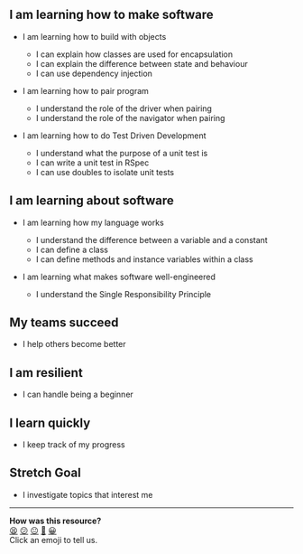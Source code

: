 ## I am learning how to make software

- I am learning how to build with objects
  - I can explain how classes are used for encapsulation
  - I can explain the difference between state and behaviour
  - I can use dependency injection

- I am learning how to pair program
  - I understand the role of the driver when pairing
  - I understand the role of the navigator when pairing

- I am learning how to do Test Driven Development
  - I understand what the purpose of a unit test is
  - I can write a unit test in RSpec
  - I can use doubles to isolate unit tests

## I am learning about software
- I am learning how my language works
  - I understand the difference between a variable and a constant
  - I can define a class
  - I can define methods and instance variables within a class

- I am learning what makes software well-engineered
  - I understand the Single Responsibility Principle

## My teams succeed
- I help others become better

## I am resilient
- I can handle being a beginner

## I learn quickly
- I keep track of my progress

## Stretch Goal
- I investigate topics that interest me

<!-- BEGIN GENERATED SECTION DO NOT EDIT -->

---

**How was this resource?**  
[😫](https://airtable.com/shrUJ3t7KLMqVRFKR?prefill_Repository=makersacademy/course&prefill_File=boris_bikes/reflective_learning.md&prefill_Sentiment=😫) [😕](https://airtable.com/shrUJ3t7KLMqVRFKR?prefill_Repository=makersacademy/course&prefill_File=boris_bikes/reflective_learning.md&prefill_Sentiment=😕) [😐](https://airtable.com/shrUJ3t7KLMqVRFKR?prefill_Repository=makersacademy/course&prefill_File=boris_bikes/reflective_learning.md&prefill_Sentiment=😐) [🙂](https://airtable.com/shrUJ3t7KLMqVRFKR?prefill_Repository=makersacademy/course&prefill_File=boris_bikes/reflective_learning.md&prefill_Sentiment=🙂) [😀](https://airtable.com/shrUJ3t7KLMqVRFKR?prefill_Repository=makersacademy/course&prefill_File=boris_bikes/reflective_learning.md&prefill_Sentiment=😀)  
Click an emoji to tell us.

<!-- END GENERATED SECTION DO NOT EDIT -->
